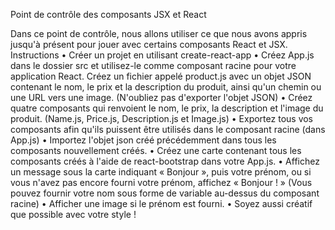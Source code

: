 Point de contrôle des composants JSX et React

Dans ce point de contrôle, nous allons utiliser ce que nous avons appris jusqu'à présent pour jouer avec certains composants React et JSX.
Instructions
 • Créer un projet en utilisant create-react-app
• Créez App.js dans le dossier src et utilisez-le comme composant racine pour votre application React.
Créez un fichier appelé product.js avec un objet JSON contenant le nom, le prix et la description du produit, ainsi qu'un chemin ou une URL vers une image. (N'oubliez pas d'exporter l'objet JSON)
• Créez quatre composants qui renvoient le nom, le prix, la description et l'image du produit. (Name.js, Price.js, Description.js et Image.js)
• Exportez tous vos composants afin qu'ils puissent être utilisés dans le composant racine (dans App.js)
• Importez l'objet json créé précédemment dans tous les composants nouvellement créés.
• Créez une carte contenant tous les composants créés à l'aide de react-bootstrap dans votre App.js.
• Affichez un message sous la carte indiquant « Bonjour », puis votre prénom, ou si vous n'avez pas encore fourni votre prénom, affichez « Bonjour ! » (Vous pouvez fournir votre nom sous forme de variable au-dessus du composant racine)
• Afficher une image si le prénom est fourni.
• Soyez aussi créatif que possible avec votre style !
